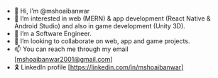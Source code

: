 - 👋 Hi, I’m @mshoaibanwar
- 👀 I’m interested in web (MERN) & app development (React Native & Android Studio) and also in game development (Unity 3D).
- 🌱 I’m a Software Engineer.
- 💞️ I’m looking to collaborate on web, app and game projects.
- 📫 You can reach me through my email [mshoaibanwar2001@gmail.com]
- 🎗️ LinkedIn profile [https://linkedin.com/in/mshoaibanwar]

<!---
mshoaibanwar/mshoaibanwar is a ✨ special ✨ repository because its `README.md` (this file) appears on your GitHub profile.
You can click the Preview link to take a look at your changes.
--->
